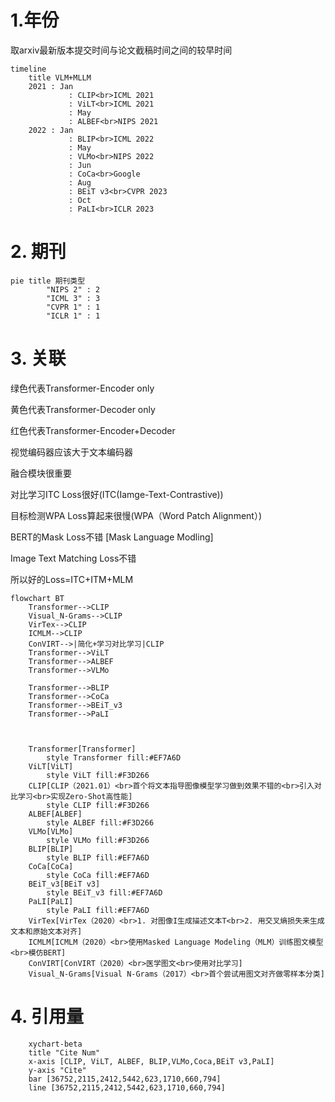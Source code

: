 # 1.年份

取arxiv最新版本提交时间与论文截稿时间之间的较早时间

```mermaid
timeline
    title VLM+MLLM
    2021 : Jan
    		 : CLIP<br>ICML 2021
    		 : ViLT<br>ICML 2021
    		 : May
    		 : ALBEF<br>NIPS 2021 
    2022 : Jan
    		 : BLIP<br>ICML 2022
    		 : May
    		 : VLMo<br>NIPS 2022
    		 : Jun
    		 : CoCa<br>Google
    		 : Aug
    		 : BEiT v3<br>CVPR 2023
    		 : Oct
    		 : PaLI<br>ICLR 2023
```





# 2. 期刊

```mermaid
pie title 期刊类型
		"NIPS 2" : 2
		"ICML 3" : 3
		"CVPR 1" : 1
		"ICLR 1" : 1
```

# 3. 关联

绿色代表Transformer-Encoder only

黄色代表Transformer-Decoder only

红色代表Transformer-Encoder+Decoder



视觉编码器应该大于文本编码器

融合模块很重要

对比学习ITC Loss很好(ITC(Iamge-Text-Contrastive))

目标检测WPA Loss算起来很慢(WPA（Word Patch Alignment）)

BERT的Mask Loss不错 [Mask Language Modling]

Image Text Matching Loss不错

所以好的Loss=ITC+ITM+MLM

```mermaid
flowchart BT
	Transformer-->CLIP
	Visual_N-Grams-->CLIP
	VirTex-->CLIP
	ICMLM-->CLIP
	ConVIRT-->|简化+学习对比学习|CLIP
	Transformer-->ViLT
	Transformer-->ALBEF
	Transformer-->VLMo
	
	Transformer-->BLIP
	Transformer-->CoCa
	Transformer-->BEiT_v3
	Transformer-->PaLI
	
	
	
	Transformer[Transformer]
		style Transformer fill:#EF7A6D
	ViLT[ViLT]
		style ViLT fill:#F3D266
	CLIP[CLIP（2021.01）<br>首个将文本指导图像模型学习做到效果不错的<br>引入对比学习<br>实现Zero-Shot高性能]
		style CLIP fill:#F3D266
	ALBEF[ALBEF]
		style ALBEF fill:#F3D266
	VLMo[VLMo]
		style VLMo fill:#F3D266
	BLIP[BLIP]
		style BLIP fill:#EF7A6D
	CoCa[CoCa]
		style CoCa fill:#EF7A6D
	BEiT_v3[BEiT v3]
		style BEiT_v3 fill:#EF7A6D
	PaLI[PaLI]
		style PaLI fill:#EF7A6D
	VirTex[VirTex（2020）<br>1. 对图像I生成描述文本T<br>2. 用交叉熵损失来生成文本和原始文本对齐]
	ICMLM[ICMLM（2020）<br>使用Masked Language Modeling（MLM）训练图文模型<br>模仿BERT]
	ConVIRT[ConVIRT（2020）<br>医学图文<br>使用对比学习]
	Visual_N-Grams[Visual N-Grams（2017）<br>首个尝试用图文对齐做零样本分类]
```



# 4. 引用量

```mermaid
    xychart-beta
    title "Cite Num"
    x-axis [CLIP, ViLT, ALBEF, BLIP,VLMo,Coca,BEiT v3,PaLI]
    y-axis "Cite" 
    bar [36752,2115,2412,5442,623,1710,660,794]
    line [36752,2115,2412,5442,623,1710,660,794]
```




